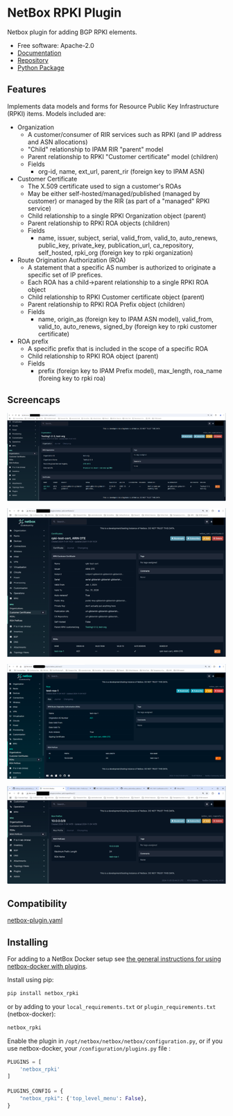 # NetBox RPKI Plugin

Netbox plugin for adding BGP RPKI elements.

* Free software: Apache-2.0
* [Documentation](https://menckend.github.io/netbox_rpki)
* [Repository](https://github.com/menckend/netbox_rpki)
* [Python Package](https://pypi.org/project/netbox_rpki/)

## Features

Implements data models and forms for Resource Public Key Infrastructure (RPKI) items.  Models included are:

* Organization
   * A customer/consumer of RIR services such as RPKI (and IP address and ASN allocations)
   * "Child" relationship to IPAM RIR "parent" model
   * Parent relationship to RPKI "Customer certificate" model (children)
   * Fields
      * org-id, name, ext_url, parent_rir (foreign key to IPAM ASN)
* Customer Certificate
   * The X.509 certificate used to sign a customer's ROAs
   * May be either self-hosted/managed/published (managed by customer) or managed by the RIR (as part of a "managed" RPKI service)
   * Child relationship to a single RPKI Organization object (parent)
   * Parent relationship to RPKI ROA objects (children)
   * Fields
      * name, issuer, subject, serial, valid_from, valid_to, auto_renews, public_key, private_key, publication_url, ca_repository, self_hosted, rpki_org (foreign key to rpki organization)
* Route Origination Authorization (ROA)
   * A statement that a specific AS number is authorized to originate a specific set of IP prefices.
   * Each ROA has a child->parent relationship to a single RPKI ROA object
   * Child relationship to RPKI Customer certificate object (parent)
   * Parent relationship to RPKI ROA Prefix object (children)
   * Fields
      * name, origin_as (foreign key to IPAM ASN model), valid_from, valid_to, auto_renews, signed_by (foreign key to rpki customer certificate)
* ROA prefix
   * A specific prefix that is included in the scope of a specific ROA
   * Child relationship to RPKI ROA object (parent)
   * Fields
      * prefix (foreign key to IPAM Prefix model), max_length, roa_name (foreing key to rpki roa)


## Screencaps

![image](/images/rpki-org-detail.png)

![image](/images/rpki-cert-detail.png)

![image](/images/rpki-roa-detail.png)

![image](/images/rpki-roaprefix-detail.png)

## Compatibility

[netbox-plugin.yaml](netbox-plugin.yaml)


## Installing

For adding to a NetBox Docker setup see
[the general instructions for using netbox-docker with plugins](https://github.com/netbox-community/netbox-docker/wiki/Using-Netbox-Plugins).

Install using pip:

```bash
pip install netbox_rpki
```

or by adding to your `local_requirements.txt` or `plugin_requirements.txt` (netbox-docker):

```bash
netbox_rpki
```

Enable the plugin in `/opt/netbox/netbox/netbox/configuration.py`,
 or if you use netbox-docker, your `/configuration/plugins.py` file :

```python
PLUGINS = [
    'netbox_rpki'
]

PLUGINS_CONFIG = {
    "netbox_rpki": {'top_level_menu': False},
}
```
